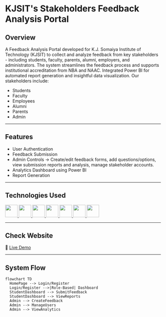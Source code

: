 
# KJSIT's Stakeholders Feedback Analysis Portal

## Overview

A Feedback Analysis Portal developed for K.J. Somaiya Institute of Technology (KJSIT) to collect and analyze feedback from key stakeholders - including students, faculty, parents, alumni, employers, and administrators. The system streamlines the feedback process and supports institutional accreditation from NBA and NAAC.
Integrated Power BI for automated report generation and insightful data visualization.
Our stakeholders include:
-  Students  
-  Faculty  
-  Employees  
-  Alumni  
-  Parents  
-  Admin

---

## Features

- User Authentication  
- Feedback Submission
- Admin Controls -> Create/edit feedback forms, add questions/options, view submission reports and analysis, manage stakeholder accounts.
- Analytics Dashboard using Power BI
- Report Generation
---

## Technologies Used

<p align="left">
<a href="https://www.w3.org/html/" target="_blank" rel="noreferrer"> <img src="https://img.shields.io/badge/HTML5-E34F26?style=for-the-badge&logo=html5&logoColor=white" width="auto" height="40" /> </a>
  <a href="https://www.w3schools.com/css/" target="_blank" rel="noreferrer"> <img src="https://img.shields.io/badge/CSS3-1572B6?style=for-the-badge&logo=css3&logoColor=white" width="auto" height="40" /> </a> 
  <a href="https://developer.mozilla.org/en-US/docs/Web/JavaScript" target="_blank" rel="noreferrer"> <img src="https://img.shields.io/badge/JavaScript-323330?style=for-the-badge&logo=javascript&logoColor=F7DF1E" width="auto" height="40" /> </a>
  <a href="https://getbootstrap.com/" target="_blank" rel="noreferrer"> <img src="https://img.shields.io/badge/Bootstrap-563D7C?style=for-the-badge&logo=bootstrap&logoColor=white" width="auto" height="40" /> </a>
<a href="https://www.mysql.com/" target="_blank" rel="noreferrer"> <img src="https://img.shields.io/badge/MySQL-005C84?style=for-the-badge&logo=mysql&logoColor=white" width="auto" height="40" /> </a>
<a href="https://www.microsoft.com/en-us/power-platform/products/power-bi" target="_blank" rel="noreferrer"> <img src="https://img.shields.io/badge/PowerBI-F2C811?style=for-the-badge&logo=Power%20BI&logoColor=white" width="auto" height="40" /> </a>
<a href="https://www.php.net/" target="_blank" rel="noreferrer"> <img src="https://img.shields.io/badge/php-%23777BB4.svg?style=for-the-badge&logo=php&logoColor=white" width="auto" height="40" /> </a>
</p>

---
## Check Website
🔗 [Live Demo](https://feedbackportal.kjsieit.in/)

---

## System Flow

```mermaid
flowchart TD
  HomePage --> Login/Register
  Login/Register -->|Role-Based| Dashboard
  StudentDashboard --> SubmitFeedback
  StudentDashboard --> ViewReports
  Admin --> CreateFeedback
  Admin --> ManageUsers
  Admin --> ViewAnalytics
```

 
